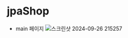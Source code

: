 # jpaShop
* main 페이지
  ![스크린샷 2024-09-26 215257](https://github.com/user-attachments/assets/ddd80ff8-ddd0-4ae9-a6e9-7152186e6161)
